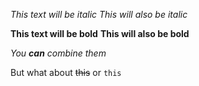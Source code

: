 *This text will be italic*
_This will also be italic_

**This text will be bold**
__This will also be bold__

_You **can** combine them_

But what about ~~this~~ or `this`
